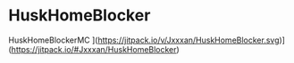# HuskHomeBlocker
HuskHomeBlockerMC
](https://jitpack.io/v/Jxxxan/HuskHomeBlocker.svg)](https://jitpack.io/#Jxxxan/HuskHomeBlocker)
